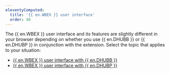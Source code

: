 ```yaml
---
eleventyComputed:
  title: '{{ en.WBEX }} user interface'
  order: 40
---
```

The {{ en.WBEX }} user interface and its features are slightly different in your browser depending on whether you use {{ en.DHUBB }} or {{ en.DHUBP }} in conjunction with the extension. Select the topic that applies to your situation:  

* [{{ en.WBEX }} user interface with {{ en.DHUBB }}](/hub/workspace-browser-extension/workspace-browser-extension-user-interface/workspace-browser-extension-user-interface-hub-business/)  
* [{{ en.WBEX }} user interface with {{ en.DHUBP }}](/hub/workspace-browser-extension/workspace-browser-extension-user-interface/workspace-browser-extension-user-interface-hub-personal/)  
